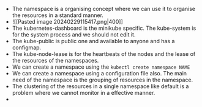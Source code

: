 * The namespace is a organising concept where we can use it to organise the resources in a standard manner.
* ![[Pasted image 20240229115417.png|400]]
* The kubernetes-dashboard is the minikube specific. The kube-system is for the system process and we should not edit it.
* The kube-public is public one and available to anyone and has a configmap.
* The kube-node-lease is for the heartbeats of the nodes and the lease of the resources of the namespaces.
* We can create a namespace using the `kubectl create namespace NAME`
* We can create a namespace using a configuration file also. The main need of the namespace is the grouping of resources in the namespace.
* The clustering of the resources in a single namespace like default is a problem where we cannot monitor in a effective manner.
* 